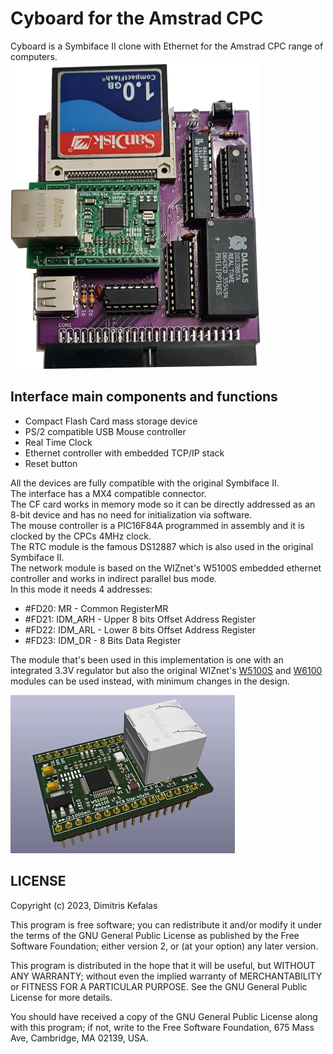 # Cyboard for the Amstrad CPC
Cyboard is a Symbiface II clone with Ethernet for the Amstrad CPC range of computers.</br>
![Cyboard v1.1](https://github.com/salafek/cyboard-for-cpc/blob/main/pictures/cyboard-v1.1.png)
## Interface main components and functions
- Compact Flash Card mass storage device
- PS/2 compatible USB Mouse controller
- Real Time Clock
- Ethernet controller with embedded TCP/IP stack
- Reset button

All the devices are fully compatible with the original Symbiface II.</br>
The interface has a MX4 compatible connector.</br> 
The CF card works in memory mode so it can be directly addressed as an 8-bit device and has no need for initialization via software.</br>
The mouse controller is a PIC16F84A programmed in assembly and it is clocked by the CPCs 4MHz clock.</br>
The RTC module is the famous DS12887 which is also used in the original Symbiface II.</br>
The network module is based on the WIZnet's W5100S embedded ethernet controller and works in indirect parallel bus mode.</br>
In this mode it needs 4 addresses:
- #FD20: MR - Common RegisterMR
- #FD21: IDM_ARH - Upper 8 bits Offset Address Register
- #FD22: IDM_ARL - Lower 8 bits Offset Address Register
- #FD23: IDM_DR - 8 Bits Data Register

The module that's been used in this implementation is one with an integrated 3.3V regulator but also the original WIZnet's [W5100S](https://github.com/Wiznet/Hardware-Files-of-WIZnet/tree/master/05_Network_Module/WIZ810SMJ) and [W6100](https://github.com/Wiznet/Hardware-Files-of-WIZnet/tree/master/05_Network_Module/WIZ610MJ) modules can be used instead, with minimum changes in the design.</br>

![W5100S module](https://github.com/salafek/cyboard-for-cpc/blob/main/pictures/w5100s-module.png)
## LICENSE
Copyright (c) 2023, Dimitris Kefalas

This program is free software; you can redistribute it and/or modify it under the terms of the GNU General Public License as published by the Free Software Foundation; either version 2, or (at your option) any later version.

This program is distributed in the hope that it will be useful, but WITHOUT ANY WARRANTY; without even the implied warranty of MERCHANTABILITY or FITNESS FOR A PARTICULAR PURPOSE. See the GNU General Public License for more details.

You should have received a copy of the GNU General Public License along with this program; if not, write to the Free Software Foundation, 675 Mass Ave, Cambridge, MA 02139, USA.
